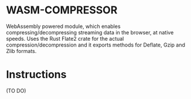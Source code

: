 # WASM-COMPRESSOR

WebAssembly powered module, which enables compressing/decompressing streaming data in the browser, at native speeds.
Uses the Rust Flate2 crate for the actual compression/decompression and it exports methods for Deflate, Gzip and Zlib formats.

# Instructions

(TO DO)
